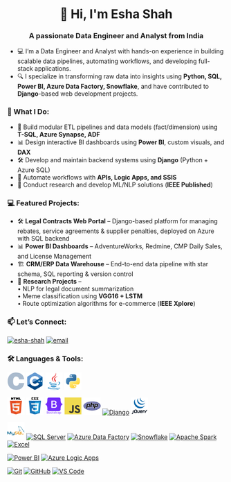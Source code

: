 <h1 align="center">👋 Hi, I'm Esha Shah</h1>
<h3 align="center">A passionate Data Engineer and Analyst from India</h3>

- 💻 I’m a Data Engineer and Analyst with hands-on experience in building scalable data pipelines, automating workflows, and developing full-stack applications.  
- 🔍 I specialize in transforming raw data into insights using **Python, SQL, Power BI, Azure Data Factory, Snowflake**, and have contributed to **Django**-based web development projects.

<h3 align="left">🔧 What I Do:</h3>

- 🧩 Build modular ETL pipelines and data models (fact/dimension) using **T-SQL, Azure Synapse, ADF**  
- 📊 Design interactive BI dashboards using **Power BI**, custom visuals, and **DAX**  
- 🛠️ Develop and maintain backend systems using **Django** (Python + Azure SQL)  
- 🔁 Automate workflows with **APIs, Logic Apps, and SSIS**  
- 🤖 Conduct research and develop ML/NLP solutions (**IEEE Published**)

<h3 align="left">💻 Featured Projects:</h3>

- 🛠️ **Legal Contracts Web Portal** – Django-based platform for managing rebates, service agreements & supplier penalties, deployed on Azure with SQL backend  
- 📊 **Power BI Dashboards** – AdventureWorks, Redmine, CMP Daily Sales, and License Management  
- 🏗️ **CRM/ERP Data Warehouse** – End-to-end data pipeline with star schema, SQL reporting & version control  
- 🤖 **Research Projects** –  
  • NLP for legal document summarization  
  • Meme classification using **VGG16 + LSTM**  
  • Route optimization algorithms for e-commerce (**IEEE Xplore**)

<h3 align="left">📫 Let’s Connect:</h3>

<p align="left">
<a href="https://www.linkedin.com/in/esha-shah-774a85218" target="blank"><img align="center" src="https://raw.githubusercontent.com/rahuldkjain/github-profile-readme-generator/master/src/images/icons/Social/linked-in-alt.svg" alt="esha-shah" height="30" width="40" /></a>
<a href="mailto:eshaashah2002@gmail.com"><img align="center" src="https://cdn-icons-png.flaticon.com/512/732/732200.png" alt="email" height="30" width="40"/></a>
</p>

<h3 align="left">🛠️ Languages & Tools:</h3>
<p align="left">

<!-- Programming Languages -->
<a href="https://www.cprogramming.com/" target="_blank"><img src="https://raw.githubusercontent.com/devicons/devicon/master/icons/c/c-original.svg" alt="C" width="40" height="40"/></a>
<a href="https://www.w3schools.com/cpp/" target="_blank"><img src="https://raw.githubusercontent.com/devicons/devicon/master/icons/cplusplus/cplusplus-original.svg" alt="C++" width="40" height="40"/></a>
<a href="https://www.java.com/" target="_blank"><img src="https://raw.githubusercontent.com/devicons/devicon/master/icons/java/java-original.svg" alt="Java" width="40" height="40"/></a>
<a href="https://www.python.org/" target="_blank"><img src="https://raw.githubusercontent.com/devicons/devicon/master/icons/python/python-original.svg" alt="Python" width="40" height="40"/></a>

<!-- Web Development -->
<a href="https://www.w3schools.com/html/" target="_blank"><img src="https://raw.githubusercontent.com/devicons/devicon/master/icons/html5/html5-original-wordmark.svg" alt="HTML" width="40" height="40"/></a>
<a href="https://www.w3schools.com/css/" target="_blank"><img src="https://raw.githubusercontent.com/devicons/devicon/master/icons/css3/css3-original-wordmark.svg" alt="CSS" width="40" height="40"/></a>
<a href="https://getbootstrap.com/" target="_blank"><img src="https://raw.githubusercontent.com/devicons/devicon/master/icons/bootstrap/bootstrap-plain-wordmark.svg" alt="Bootstrap" width="40" height="40"/></a>
<a href="https://www.javascript.com/" target="_blank"><img src="https://raw.githubusercontent.com/devicons/devicon/master/icons/javascript/javascript-original.svg" alt="JavaScript" width="40" height="40"/></a>
<a href="https://www.php.net/" target="_blank"><img src="https://raw.githubusercontent.com/devicons/devicon/master/icons/php/php-original.svg" alt="PHP" width="40" height="40"/></a>
<a href="https://www.djangoproject.com/" target="_blank"><img src="https://cdn.worldvectorlogo.com/logos/django.svg" alt="Django" width="40" height="40"/></a>
<a href="https://jquery.com/" target="_blank"><img src="https://raw.githubusercontent.com/devicons/devicon/master/icons/jquery/jquery-original-wordmark.svg" alt="jQuery" width="40" height="40"/></a>

<!-- Databases & Data Tools -->
<a href="https://www.mysql.com/" target="_blank"><img src="https://raw.githubusercontent.com/devicons/devicon/master/icons/mysql/mysql-original-wordmark.svg" alt="MySQL" width="40" height="40"/></a>
<a href="https://learn.microsoft.com/en-us/sql/ssms/" target="_blank"><img src="https://www.svgrepo.com/show/303229/microsoft-sql-server-logo.svg" alt="SQL Server" width="40" height="40"/></a>
<a href="https://azure.microsoft.com/en-us/products/data-factory/" target="_blank"><img src="https://www.vectorlogo.zone/logos/microsoft_azure/microsoft_azure-icon.svg" alt="Azure Data Factory" width="40" height="40"/></a>
<a href="https://www.snowflake.com/" target="_blank"><img src="https://avatars.githubusercontent.com/u/17219288?s=200&v=4" alt="Snowflake" width="40" height="40"/></a>
<a href="https://spark.apache.org/" target="_blank"><img src="https://upload.wikimedia.org/wikipedia/commons/f/f3/Apache_Spark_logo.svg" alt="Apache Spark" width="40" height="40"/></a>
<a href="https://www.microsoft.com/en-us/microsoft-365/excel" target="_blank"><img src="https://cdn.worldvectorlogo.com/logos/microsoft-excel-2013.svg" alt="Excel" width="40" height="40"/></a>

<!-- Power Platform -->
<a href="https://powerbi.microsoft.com/" target="_blank"><img src="https://img.icons8.com/color/48/power-bi.png" alt="Power BI" width="40" height="40"/></a>
<a href="https://learn.microsoft.com/en-us/azure/logic-apps/" target="_blank"><img src="https://www.vectorlogo.zone/logos/microsoft_azure/microsoft_azure-icon.svg" alt="Azure Logic Apps" width="40" height="40"/></a>

<!-- Dev Tools -->
<a href="https://git-scm.com/" target="_blank"><img src="https://www.vectorlogo.zone/logos/git-scm/git-scm-icon.svg" alt="Git" width="40" height="40"/></a>
<a href="https://github.com/" target="_blank"><img src="https://cdn.jsdelivr.net/gh/devicons/devicon/icons/github/github-original.svg" alt="GitHub" width="40" height="40"/></a>
<a href="https://code.visualstudio.com/" target="_blank"><img src="https://img.icons8.com/color/48/visual-studio-code-2019.png" alt="VS Code" width="40" height="40"/></a>

</p>
